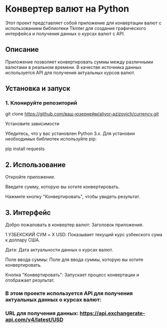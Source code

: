 # Конвертер валют на Python

Этот проект представляет собой приложение для конвертации валют с использованием библиотеки Tkinter для создания графического интерфейса и получения данных о курсах валют с API.

## Описание

Приложение позволяет конвертировать суммы между различными валютами в реальном времени. В качестве источника данных используется API для получения актуальных курсов валют.

## Установка и запуск

### 1. Клонируйте репозиторий


git clone https://github.com/ваш-юзернейм/aliyor-azizovich/currency.git 

Установите зависимости

Убедитесь, что у вас установлен Python 3.x. Для установки необходимых библиотек используйте pip:

pip install requests

## 2. Использование

Откройте приложение.

Введите сумму, которую вы хотите конвертировать.

Нажмите кнопку "Конвертировать", чтобы увидеть результат.

## 3. Интерфейс

Добро пожаловать в конвертер валют: Заголовок приложения.

1 УЗБЕКСКИЙ СУМ = X USD: Показывает текущий курс узбекского сума к доллару США.

Дата: Дата актуальности данных о курсах валют.

Поле ввода суммы: Поле для ввода суммы, которую вы хотите конвертировать.

Кнопка "Конвертировать": Запускает процесс конвертации и отображает результат.

### В этом проекте используется API для получения актуальных данных о курсах валют:

### URL для получения данных: https://api.exchangerate-api.com/v4/latest/USD
